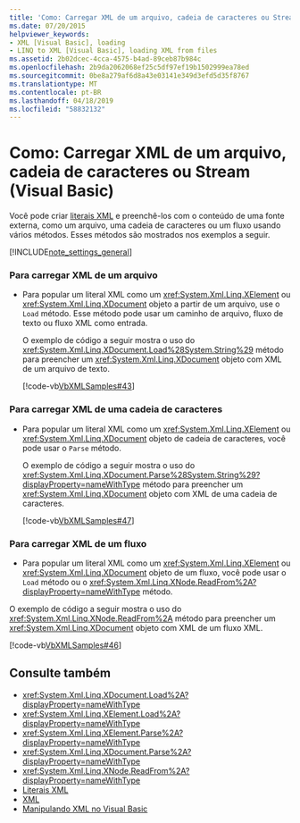 ```yaml
---
title: 'Como: Carregar XML de um arquivo, cadeia de caracteres ou Stream (Visual Basic)'
ms.date: 07/20/2015
helpviewer_keywords:
- XML [Visual Basic], loading
- LINQ to XML [Visual Basic], loading XML from files
ms.assetid: 2b02dcec-4cca-4575-b4ad-89ceb87b984c
ms.openlocfilehash: 2b9da2062068ef25c5df97ef19b1502999ea78ed
ms.sourcegitcommit: 0be8a279af6d8a43e03141e349d3efd5d35f8767
ms.translationtype: MT
ms.contentlocale: pt-BR
ms.lasthandoff: 04/18/2019
ms.locfileid: "58832132"
---
```

# <a name="how-to-load-xml-from-a-file-string-or-stream-visual-basic"></a>Como: Carregar XML de um arquivo, cadeia de caracteres ou Stream (Visual Basic)
Você pode criar [literais XML](../../../../visual-basic/language-reference/xml-literals/index.md) e preenchê-los com o conteúdo de uma fonte externa, como um arquivo, uma cadeia de caracteres ou um fluxo usando vários métodos. Esses métodos são mostrados nos exemplos a seguir.  
  
[!INCLUDE[note_settings_general](~/includes/note-settings-general-md.md)]  
  
### <a name="to-load-xml-from-a-file"></a>Para carregar XML de um arquivo  
  
-   Para popular um literal XML como um <xref:System.Xml.Linq.XElement> ou <xref:System.Xml.Linq.XDocument> objeto a partir de um arquivo, use o `Load` método. Esse método pode usar um caminho de arquivo, fluxo de texto ou fluxo XML como entrada.  
  
     O exemplo de código a seguir mostra o uso do <xref:System.Xml.Linq.XDocument.Load%28System.String%29> método para preencher um <xref:System.Xml.Linq.XDocument> objeto com XML de um arquivo de texto.  
  
     [!code-vb[VbXMLSamples#43](~/samples/snippets/visualbasic/VS_Snippets_VBCSharp/VbXMLSamples/VB/XMLSamples15.vb#43)]  
  
### <a name="to-load-xml-from-a-string"></a>Para carregar XML de uma cadeia de caracteres  
  
-   Para popular um literal XML como um <xref:System.Xml.Linq.XElement> ou <xref:System.Xml.Linq.XDocument> objeto de cadeia de caracteres, você pode usar o `Parse` método.  
  
     O exemplo de código a seguir mostra o uso do <xref:System.Xml.Linq.XDocument.Parse%28System.String%29?displayProperty=nameWithType> método para preencher um <xref:System.Xml.Linq.XDocument> objeto com XML de uma cadeia de caracteres.  
  
     [!code-vb[VbXMLSamples#47](~/samples/snippets/visualbasic/VS_Snippets_VBCSharp/VbXMLSamples/VB/XMLSamples15.vb#47)]  
  
### <a name="to-load-xml-from-a-stream"></a>Para carregar XML de um fluxo  
  
-   Para popular um literal XML como um <xref:System.Xml.Linq.XElement> ou <xref:System.Xml.Linq.XDocument> objeto de um fluxo, você pode usar o `Load` método ou o <xref:System.Xml.Linq.XNode.ReadFrom%2A?displayProperty=nameWithType> método.  
  
 O exemplo de código a seguir mostra o uso do <xref:System.Xml.Linq.XNode.ReadFrom%2A> método para preencher um <xref:System.Xml.Linq.XDocument> objeto com XML de um fluxo XML.  
  
 [!code-vb[VbXMLSamples#46](~/samples/snippets/visualbasic/VS_Snippets_VBCSharp/VbXMLSamples/VB/XMLSamples15.vb#46)]  
  
## <a name="see-also"></a>Consulte também

- <xref:System.Xml.Linq.XDocument.Load%2A?displayProperty=nameWithType>
- <xref:System.Xml.Linq.XElement.Load%2A?displayProperty=nameWithType>
- <xref:System.Xml.Linq.XElement.Parse%2A?displayProperty=nameWithType>
- <xref:System.Xml.Linq.XDocument.Parse%2A?displayProperty=nameWithType>
- <xref:System.Xml.Linq.XNode.ReadFrom%2A?displayProperty=nameWithType>
- [Literais XML](../../../../visual-basic/language-reference/xml-literals/index.md)
- [XML](../../../../visual-basic/programming-guide/language-features/xml/index.md)
- [Manipulando XML no Visual Basic](../../../../visual-basic/programming-guide/language-features/xml/manipulating-xml.md)
